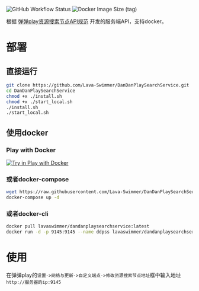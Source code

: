 ![GitHub Workflow Status](https://img.shields.io/github/workflow/status/lava-swimmer/dandanplaysearchservice/CI)
![Docker Image Size (tag)](https://img.shields.io/docker/image-size/lavaswimmer/dandanplaysearchservice/latest)

根据 [弹弹play资源搜索节点API规范](https://github.com/kaedei/dandanplay-libraryindex/blob/master/api/ResourceService.md) 开发的服务端API，支持docker。

# 部署

## 直接运行

```bash
git clone https://github.com/Lava-Swimmer/DanDanPlaySearchService.git
cd DanDanPlaySearchService
chmod +x ./install.sh
chmod +x ./start_local.sh
./install.sh
./start_local.sh
```

## 使用docker

### Play with Docker

[![Try in Play with Docker](https://raw.githubusercontent.com/play-with-docker/stacks/master/assets/images/button.png)](https://labs.play-with-docker.com/?stack=https://raw.githubusercontent.com/Lava-Swimmer/DanDanPlaySearchService/master/docker-compose.yml)

### 或者docker-compose

```bash
wget https://raw.githubusercontent.com/Lava-Swimmer/DanDanPlaySearchService/master/docker-compose.yml
docker-compose up -d
```

### 或者docker-cli

```bash
docker pull lavaswimmer/dandanplaysearchservice:latest
docker run -d -p 9145:9145 --name ddpss lavaswimmer/dandanplaysearchservice
```

# 使用

在弹弹play的`设置->网络与更新->自定义端点->修改资源搜索节点地址`框中输入地址`http://服务器的ip:9145`
